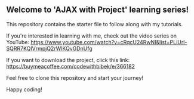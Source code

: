 ## Welcome to 'AJAX with Project' learning series! 

This repository contains the starter file to follow along with my tutorials.

If you're interested in learning with me, check out the video series on YouTube: https://www.youtube.com/watch?v=cRqcU24RwNI&list=PLiUrl-SQRR7KQIVrmpjQ2rWIKQvGDnUfg

If you want to download the project, click this link: https://buymeacoffee.com/codewithbibek/e/366182

Feel free to clone this repository and start your journey!

Happy coding!
